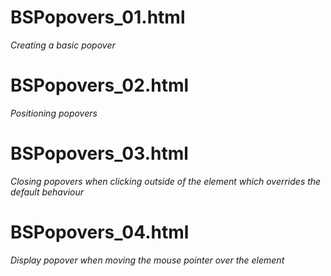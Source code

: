 # BSPopovers_01.html
*Creating a basic popover*

# BSPopovers_02.html
*Positioning popovers*

# BSPopovers_03.html
*Closing popovers when clicking outside of the element which overrides the default behaviour*

# BSPopovers_04.html
*Display popover when moving the mouse pointer over the element*